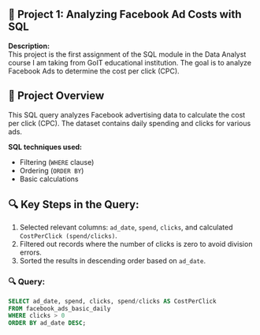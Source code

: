 ## 📌 Project 1: Analyzing Facebook Ad Costs with SQL
**Description:**  
This project is the first assignment of the SQL module in the Data Analyst course I am taking from GoIT educational institution. The goal is to analyze Facebook Ads to determine the cost per click (CPC).  

## 📝 Project Overview
This SQL query analyzes Facebook advertising data to calculate the cost per click (CPC). The dataset contains daily spending and clicks for various ads.

**SQL techniques used:**  
- Filtering (`WHERE` clause)  
- Ordering (`ORDER BY`)  
- Basic calculations  

## 🔍 Key Steps in the Query:
1. Selected relevant columns: `ad_date`, `spend`, `clicks`, and calculated `CostPerClick (spend/clicks)`.
2. Filtered out records where the number of clicks is zero to avoid division errors.
3. Sorted the results in descending order based on `ad_date`.

### 🔍 Query:
```sql
SELECT ad_date, spend, clicks, spend/clicks AS CostPerClick
FROM facebook_ads_basic_daily
WHERE clicks > 0
ORDER BY ad_date DESC;
